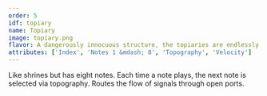 ```yaml
---
order: 5
idf: topiary
name: Topiary
image: topiary.png
flavor: A dangerously innocuous structure, the topiaries are endlessly groomed by the nuns and monks.
attributes: ['Index', 'Notes 1 &mdash; 8', 'Topography', 'Velocity']
---
```

Like shrines but has eight notes. Each time a note plays, the next note is selected via topography. Routes the flow of signals through open ports.